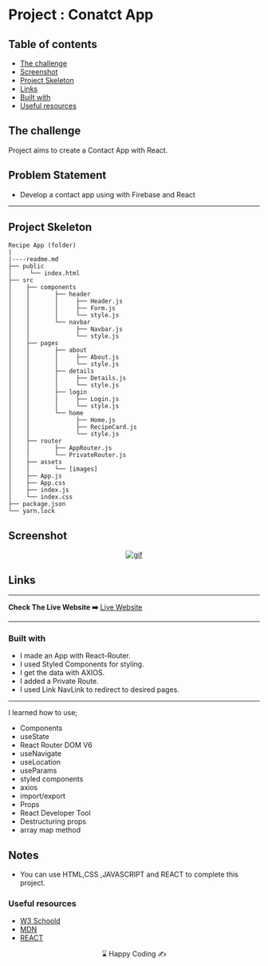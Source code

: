 # Project : Conatct App

## Table of contents

  - [The challenge](#the-challenge)
  - [Screenshot](#screenshot)
  - [Project Skeleton ](#project-skeleton)
  - [Links](#links)
  - [Built with](#built-with)
  - [Useful resources](#useful-resources)



## The challenge
Project aims to create a Contact App with React.

## Problem Statement

- Develop a contact app using with Firebase and React
<hr>



## Project Skeleton 

```
Recipe App (folder)
|
|----readme.md         
├── public
│     └── index.html
├── src
│    ├── components
│    │       ├── header
│    │       │     ├── Header.js
│    │       │     ├── Form.js
│    │       │     └── style.js
│    │       └── navbar
│    │             ├── Navbar.js
│    │             └── style.js
│    ├── pages
│    │       ├── about
│    │       │     ├── About.js
│    │       │     └── style.js
│    │       ├── details
│    │       │     ├── Details.js
│    │       │     └── style.js
│    │       ├── login
│    │       │     ├── Login.js
│    │       │     └── style.js
│    │       └── home
│    │             ├── Home.js
│    │             ├── RecipeCard.js
│    │             └── style.js
│    ├── router
│    │       ├── AppRouter.js
│    │       └── PrivateRouter.js
│    ├── assets
│    │       └── [images]
│    ├── App.js
│    ├── App.css
│    ├── index.js
│    └── index.css
├── package.json
└── yarn.lock
```


## Screenshot
<p align="center">
<a href="http://recipe-style-app.vercel.app/"><img src="contact_firebase.gif" alt="gif"></a>
</p>



## Links
<hr>
<b>Check The Live Website ➡️</b> <a href="http://recipe-style-app.vercel.app/">Live Website</a>
<hr>

### Built with
- I made an App with React-Router.
- I used Styled Components for styling.
- I get the data with AXIOS.
- I added a Private Route.
- I used Link NavLink to redirect to desired pages.
----
I learned how to use;
- Components
- useState
- React Router DOM V6
- useNavigate
- useLocation
- useParams
- styled components
- axios
- import/export
- Props
- React Developer Tool
- Destructuring props
- array map method



## Notes

- You can use HTML,CSS ,JAVASCRIPT and REACT to complete this project.

### Useful resources

- [W3 Schoold](https://www.w3schools.com/) 
- [MDN](https://developer.mozilla.org/en-US/) 
- [REACT](https://reactjs.org/) 












<center> &#8987; Happy Coding  &#9997; </center>




